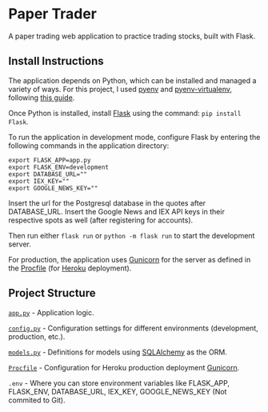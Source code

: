 # Paper Trader
A paper trading web application to practice trading stocks, built with Flask.

## Install Instructions
The application depends on Python, which can be installed and managed a variety of ways. For this project, I used [pyenv](https://github.com/pyenv/pyenv) and [pyenv-virtualenv](https://github.com/pyenv/pyenv-virtualenv), following [this guide](https://realpython.com/intro-to-pyenv/).

Once Python is installed, install [Flask](https://flask.palletsprojects.com/en/2.0.x/installation/) using the command: `pip install Flask`.

To run the application in development mode, configure Flask by entering the following commands in the application directory:

```
export FLASK_APP=app.py
export FLASK_ENV=development
export DATABASE_URL=""
export IEX_KEY=""
export GOOGLE_NEWS_KEY=""
```
Insert the url for the Postgresql database in the quotes after DATABASE_URL. Insert the Google News and IEX API keys in their respective spots as well (after registering for accounts).

Then run either `flask run` or `python -m flask run` to start the development server.

For production, the application uses [Gunicorn](https://gunicorn.org/) for the server as defined in the [Procfile](/Procfile) (for [Heroku](https://www.heroku.com/) deployment).

## Project Structure
[`app.py`](/app.py) - Application logic.

[`config.py`](/conifg.py) - Configuration settings for different environments (development, production, etc.).

[`models.py`](/models.py) - Definitions for models using [SQLAlchemy](https://flask-sqlalchemy.palletsprojects.com/en/2.x/) as the ORM.

[`Procfile`](/Procfile) - Configuration for Heroku production deployment [Gunicorn](https://gunicorn.org/).

`.env` - Where you can store environment variables like FLASK_APP, FLASK_ENV, DATABASE_URL, IEX_KEY, GOOGLE_NEWS_KEY (Not commited to Git).